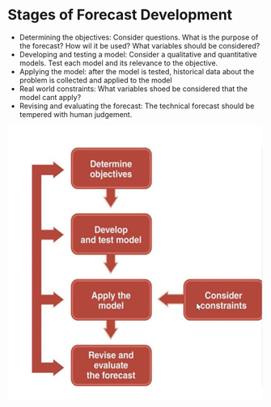 # Stages of Forecast Development

- Determining the objectives: Consider questions. What is the purpose of the forecast? How wil it be used? What variables should be considered?
- Developing and testing a model: Consider a qualitative and quantitative models. Test each model and its relevance to the objective.
- Applying the model: after the model is tested, historical data about the problem is collected and applied to the model
- Real world constraints: What variables shoed be considered that the model cant apply?
- Revising and evaluating the forecast: The technical forecast should be tempered with human judgement.

![Screenshot 2024-05-25 at 10.10.14 AM.png](Stages%20of%20Forecast%20Development%20aa53de91ce9c450f837132a6f52cc8bf/Screenshot_2024-05-25_at_10.10.14_AM.png)
